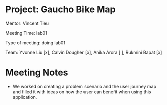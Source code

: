 # Project: Gaucho Bike Map
Mentor: Vincent Tieu

Meeting Time: lab01

Type of meeting: doing lab01

Team: Yvonne Liu [x], Calvin Dougher [x], Anika Arora [ ], Rukmini Bapat [x]

# Meeting Notes
* We worked on creating a problem scenario and the user journey map and filled it with ideas on how the user can benefit when using this application.
